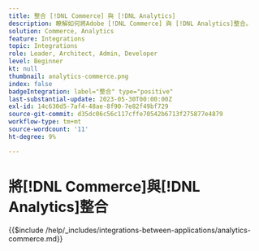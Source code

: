 ```yaml
---
title: 整合 [!DNL Commerce] 與 [!DNL Analytics]
description: 瞭解如何將Adobe [!DNL Commerce] 與 [!DNL Analytics]整合。
solution: Commerce, Analytics
feature: Integrations
topic: Integrations
role: Leader, Architect, Admin, Developer
level: Beginner
kt: null
thumbnail: analytics-commerce.png
index: false
badgeIntegration: label="整合" type="positive"
last-substantial-update: 2023-05-30T00:00:00Z
exl-id: 14c630d5-7af4-48ae-8f90-7e82f49bf729
source-git-commit: d35dc06c56c117cffe70542b6713f275877e4879
workflow-type: tm+mt
source-wordcount: '11'
ht-degree: 9%

---
```


# 將[!DNL Commerce]與[!DNL Analytics]整合

{{$include /help/_includes/integrations-between-applications/analytics-commerce.md}}
